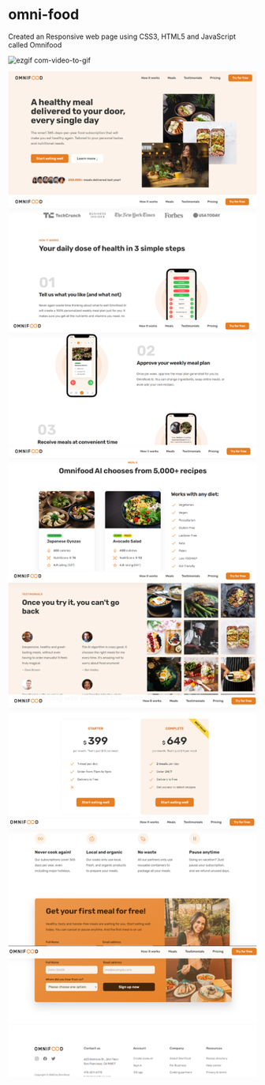 # omni-food
Created an Responsive web page using CSS3, HTML5 and JavaScript called Omnifood

![ezgif com-video-to-gif](https://github.com/sukumar0/omni-food/assets/87295479/211496d7-f43d-4bac-a63d-a7fae79a77da)


![](images/omni1.PNG)
![](images/omni2.PNG)
![](images/omni3.PNG)
![](images/omni4.PNG)
![](images/omni5.PNG)
![](images/omni6.PNG)
![](images/omni7.PNG)
![](images/omni8.PNG)
